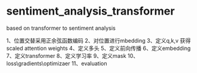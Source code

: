 # sentiment_analysis_transformer
based on transformer to  sentiment analysis

1、位置交替采用正余弦函数编码
2、对位置进行mbedding
3、定义q,k,v 获得scaled attention weights
4、定义多头
5、定义前向传播
6、定义embedding
7、定义transformer
8、定义学习率
9、定义mask
10、loss\gradients\optimizaer
11、evaluation
